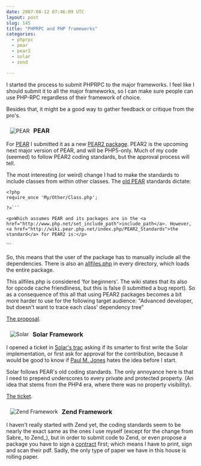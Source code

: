 ```yaml
---
date: 2007-08-12 07:46:09 UTC
layout: post
slug: 145
title: "PHPRPC and PHP frameworks"
categories:
  - phprpc
  - pear
  - pear2
  - solar
  - zend

---
```

<p>I started the process to submit PHPRPC to the major frameworks. I feel like I should submit it to all the major frameworks, so I can make sure people can use PHP-RPC regardless of their framework of choice.</p>

<p>Besides that, it might be a good way to gather feedback or critique from the pro's.</p>

<a href="http://pear.php.net/"><img src="http://www.rooftopsolutions.nl/resources/images/posts/pearlogo.png" alt="PEAR" style="padding: 10px; float: left"/></a>
<h3>PEAR</h3>

<p>For <a href="http://pear.php.net/">PEAR</a> I submitted it as a new <a href="http://wiki.pear.php.net/index.php/PEAR2_Standards">PEAR2 package</a>. PEAR2 is the upcoming next major version of PEAR, and will be PHP5-only. Much of my code (seemed) to follow PEAR2 coding standards, but the approval process will tell.</p>

<p>The most interesting (or weird) change I had to make the standards to include classes from within other classes. The <a href="http://www.go-pear.org/manual/en/standards.php">old PEAR</a> standards dictate:</p>

```
<?php
require_once 'My/Other/Class.php';

?>```

<p>Which assumes PEAR and its packages are in the <a href="http://www.php.net/set_include_path">include_path</a>. However, <a href="http://wiki.pear.php.net/index.php/PEAR2_Standards">the standard</a> for PEAR2 is:</p>

```
<?php
if (!class_exists( 'My_Other_Class',true )) {
     throw new Exception('Undefined class: My_Other_Class');
}
?>```

<p>So, this means that the user of the package has to manually include all the dependencies. There is also an <a href="http://wiki.pear.php.net/index.php/PEAR2_Standards#Loading_all_files_at_once">allfiles.php</a> in every directory, which loads the entire package.</p>

<p>This allfiles.php is considered 'for beginners'. The wiki states that its also for opcode cache friendliness, but this is false (I submitted a bug report). So as a consequence of this all that using PEAR2 packages becomes a bit more harder to use for the following target audience: "Advanced developer, but doesn't want to trace each class' dependency tree"</p>

<p><a href="http://pear.php.net/pepr/pepr-proposal-show.php?id=503">The proposal</a>.</p>

<a href="http://solarphp.com/"><img src="http://www.rooftopsolutions.nl/resources/images/posts/solarlogo.jpg" alt="Solar" style="padding: 10px; float: left"/></a>
<h3>Solar Framework</h3>

<p>I opened a ticket in <a href="http://solarphp.org/wiki">Solar's trac</a> asking if its smarter to first write the Solar implementation, or first ask for approval for the contribution, because it would be good to know if  <a href="http://paul-m-jones.com/">Paul M. Jones</a> hates the idea before I start.</p>

<p>Solar follows PEAR's old coding standards. The only annoyance here is that I need to prepend underscores to every private and protected property. (An idea that stems from the PHP4 era, where there was no property visibility).</p>

<p><a href="http://solarphp.org/ticket/19">The ticket</a>.</p>

<a href="http://framework.zend.com/"><img src="http://www.rooftopsolutions.nl/resources/images/posts/zendlogo.gif" alt="Zend Framework" style="padding: 10px; float: left"/></a>
<h3>Zend Framework</h3>

<p>I haven't really started with Zend yet, the coding standards seem to be nearly the exact same as the ones I use myself (except for the change from Sabre_ to Zend_), but in order to submit code to Zend, or even propose a package you have to sign a <a href="http://framework.zend.com/community/contribute">contract</a> first; which means I have to print, sign and scan their pdf. Sadly, the only type of paper we have in this house is rolling paper.</p> 